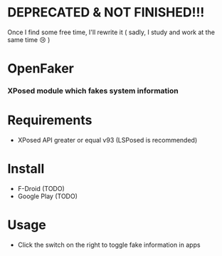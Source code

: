 # DEPRECATED & NOT FINISHED!!!
Once I find some free time, I'll rewrite it ( sadly, I study and work at the same time 😢 )

# OpenFaker
### XPosed module which fakes system information

[//]: # (TODO: Add an image showcasing the user interface) 

# Requirements
- XPosed API greater or equal v93 (LSPosed is recommended)

# Install
- F-Droid (TODO)
- Google Play (TODO)

# Usage
- Click the switch on the right to toggle fake information in apps

[//]: # (TODO: Describe the usage) 
